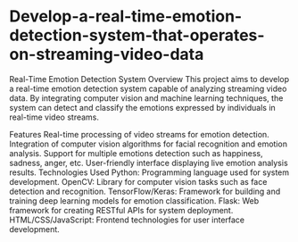 # Develop-a-real-time-emotion-detection-system-that-operates-on-streaming-video-data

Real-Time Emotion Detection System
Overview
This project aims to develop a real-time emotion detection system capable of analyzing streaming video data. By integrating computer vision and machine learning techniques, the system can detect and classify the emotions expressed by individuals in real-time video streams.

Features
Real-time processing of video streams for emotion detection.
Integration of computer vision algorithms for facial recognition and emotion analysis.
Support for multiple emotions detection such as happiness, sadness, anger, etc.
User-friendly interface displaying live emotion analysis results.
Technologies Used
Python: Programming language used for system development.
OpenCV: Library for computer vision tasks such as face detection and recognition.
TensorFlow/Keras: Framework for building and training deep learning models for emotion classification.
Flask: Web framework for creating RESTful APIs for system deployment.
HTML/CSS/JavaScript: Frontend technologies for user interface development.
